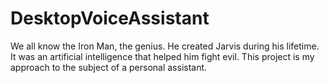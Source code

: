 # DesktopVoiceAssistant
We all know the Iron Man, the genius. He created Jarvis during his lifetime. It was an artificial intelligence that helped him fight evil. This project is my approach to the subject of a personal assistant.
